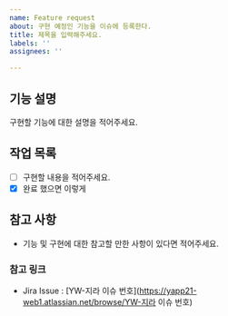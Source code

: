 ```yaml
---
name: Feature request
about: 구현 예정인 기능을 이슈에 등록한다.
title: 제목을 입력해주세요.
labels: ''
assignees: ''

---
```


## 기능 설명
구현할 기능에 대한 설명을 적어주세요.

## 작업 목록 
- [ ] 구현할 내용을 적어주세요.
- [x] 완료 했으면 이렇게

## 참고 사항
- 기능 및 구현에 대한 참고할 만한 사항이 있다면 적어주세요.

### 참고 링크
- Jira Issue : [YW-지라 이슈 번호](https://yapp21-web1.atlassian.net/browse/YW-지라 이슈 번호)
